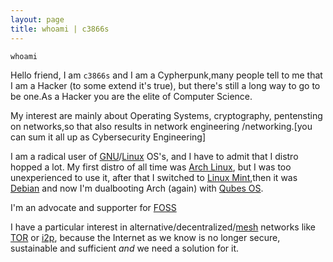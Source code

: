 ```yaml
---
layout: page
title: whoami | c3866s
---
```


```term
whoami
```

Hello friend, I am  `c3866s` and I am a Cypherpunk,many people tell to me that I am a Hacker (to some extend it's true), but there's still a long way to go to be one.As a Hacker you are the elite of Computer Science.

My interest are mainly about Operating Systems, cryptography, pentensting on networks,so that also results in network engineering /networking.[you can sum it all up as Cybersecurity Engineering]

I am a radical user of [GNU](https://www.gnu.org/)/[Linux](https://www.linux.org/pages/download/) OS's, and I have to admit that I distro hopped a lot. My first distro of all time was [Arch Linux](https://archlinux.org/), but I was too unexperienced to use it, after that I switched to [Linux Mint](https://linuxmint.com/),then it was [Debian](https://www.debian.org/) and now I'm dualbooting Arch (again) with [Qubes OS](https://www.qubes-os.org/).

I'm an advocate and supporter for [FOSS](https://wikiless.tiekoetter.com/wiki/Free_and_open-source_software?lang=en)

I have a particular interest in alternative/decentralized/[mesh](https://www.meshnetworks.com/) networks like [TOR](https://www.torproject.org/) or [i2p](https://geti2p.net/en/), because the Internet as we know is no longer secure, sustainable and sufficient *and* we need a solution for it. 


